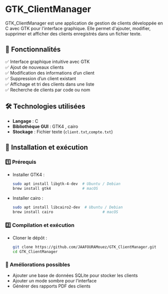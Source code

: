 # **GTK_ClientManager**  

GTK_ClientManager est une application de gestion de clients développée en C avec GTK pour l'interface graphique. Elle permet d'ajouter, modifier, supprimer et afficher des clients enregistrés dans un fichier texte.  

## 🚀 **Fonctionnalités**  
✅ Interface graphique intuitive avec GTK  
✅ Ajout de nouveaux clients  
✅ Modification des informations d’un client  
✅ Suppression d’un client existant  
✅ Affichage et tri des clients dans une liste  
✅ Recherche de clients par code ou nom  

## 🛠️ **Technologies utilisées**  
- **Langage** : C  
- **Bibliothèque GUI** : GTK4 , cairo
- **Stockage** : Fichier texte (`client.txt`,`compte.txt`)  

## 🔧 **Installation et exécution**  
### **1️⃣ Prérequis**  
- Installer GTK4 :  
  ```bash
  sudo apt install libgtk-4-dev  # Ubuntu / Debian
  brew install gtk4              # macOS
- Installer cairo :  
  ```bash
  sudo apt install libcairo2-dev  # Ubuntu / Debian  
  brew install cairo                      # macOS

### **2️⃣ Compilation et exécution**
- Cloner le dépôt :
  ```bash
  git clone https://github.com/JAAFOURAMouez/GTK_ClientManager.git
  cd GTK_ClientManager
  
### **📌 Améliorations possibles**
- Ajouter une base de données SQLite pour stocker les clients
- Ajouter un mode sombre pour l’interface
- Générer des rapports PDF des clients
